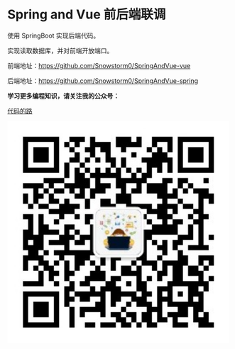 # Spring and Vue 前后端联调

使用 SpringBoot 实现后端代码。

实现读取数据库，并对前端开放端口。

前端地址：https://github.com/Snowstorm0/SpringAndVue-vue

后端地址：https://github.com/Snowstorm0/SpringAndVue-spring


**学习更多编程知识，请关注我的公众号：**

[代码的路](https://mp.weixin.qq.com/s/t0t89DFgJ1TEzI4uI5giHg)

<img src="./公众号二维码.png" width="500px" />

 
